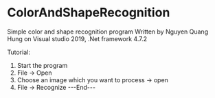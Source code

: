 # ColorAndShapeRecognition

Simple color and shape recognition program
Written by Nguyen Quang Hung on Visual studio 2019, .Net framework 4.7.2

Tutorial:
1. Start the program
2. File -> Open
3. Choose an image which you want to process -> open
4. File -> Recognize
---End---
